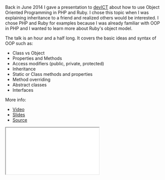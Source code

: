 Back in June 2014 I gave a presentation to [devICT][devict] about how to use
Object Oriented Programming in PHP and Ruby. I chose this topic when I was
explaining inheritance to a friend and realized others would be interested. I
chose PHP and Ruby for examples because I was already familiar with OOP in PHP
and I wanted to learn more about Ruby's object model.

The talk is an hour and a half long. It covers the basic ideas and syntax of
OOP such as:

* Class vs Object
* Properties and Methods
* Access modifiers (public, private, protected)
* Inheritance
* Static or Class methods and properties
* Method overriding
* Abstract classes
* Interfaces

More info:

* [Video][video]
* [Slides][slides]
* [Source][source]

<div class="embed-responsive embed-responsive-4by3">
  <iframe class="embed-responsive-item" src="//www.youtube.com/embed/7QoEfPYULXM" allowfullscreen></iframe>
</div>

[source]: https://github.com/jcbwlkr/implementing-oop
[slides]: /implementing-oop/presentation/
[video]: http://youtu.be/7QoEfPYULXM
[devict]: /portfolio/devict.html
